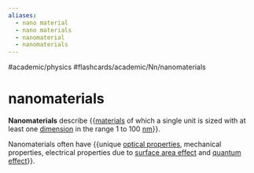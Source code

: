 ```yaml
---
aliases:
  - nano material
  - nano materials
  - nanomaterial
  - nanomaterials
---
```


#academic/physics #flashcards/academic/Nn/nanomaterials

# nanomaterials

__Nanomaterials__ describe {{[materials](material.md) of which a single unit is sized with at least one [dimension](dimension.md) in the range 1 to 100 [nm](nanometer.md)}}. <!--SR:!2023-05-11,3,250-->

Nanomaterials often have {{unique [optical properties](optical%20properties.md), mechanical properties, electrical properties due to [surface area effect](surface-area-to-volume%20ratio.md) and [quantum effect](quantum%20mechanics.md)}}. <!--SR:!2023-05-11,3,250-->
